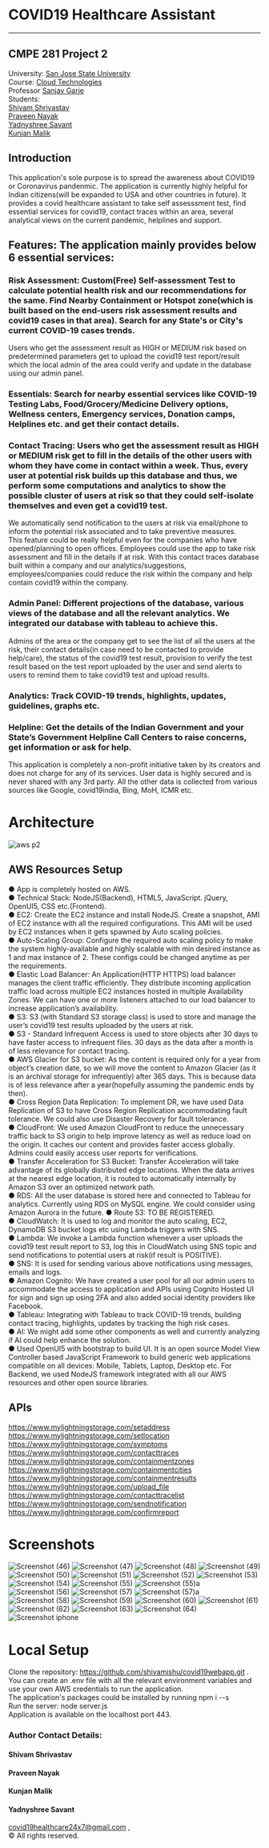 COVID19 Healthcare Assistant<a name="TOP"></a>
===================

- - - - 
## CMPE 281 Project 2 #
   University: [San Jose State University](http://www.sjsu.edu/)  
    Course: [Cloud Technologies](http://info.sjsu.edu/web-dbgen/catalog/courses/CMPE281.html)  
    Professor [Sanjay Garje](https://www.linkedin.com/in/sanjaygarje/)  
    Students:   
              [Shivam Shrivastav](https://www.linkedin.com/in/shivam-shrivastav-0612/)  
              [Praveen Nayak](https://www.linkedin.com/in/praveennayak86/)  
              [Yadnyshree Savant](www.linkedin.com/in/yadnyshree-savant-3a6770ba/)  
              [Kunjan Malik](www.linkedin.com/in/kunjan-malik-7bb533200/)  
## Introduction

This application's sole purpose is to spread the awareness about COVID19 or Coronavirus pandenmic. The application is currently highly helpful for Indian citizens(will be expanded to USA and other countries in future). It provides a covid healthcare assistant to take self assesssment test, find essential services for covid19, contact traces within an area, several analytical views on the current pandemic, helplines and support.

## Features: The application mainly provides below 6 essential services:

### Risk Assessment: Custom(Free) Self-assessment Test to calculate potential health risk and our recommendations for the same. Find Nearby Containment or Hotspot zone(which is built based on the end-users risk assessment results and covid19 cases in that area). Search for any State's or City's current COVID-19 cases trends.
Users who get the assessment result as HIGH or MEDIUM risk based on predetermined parameters get to upload the covid19 test report/result which the local admin of the area could verify and update in the database using our admin panel.

### Essentials: Search for nearby essential services like COVID-19 Testing Labs, Food/Grocery/Medicine Delivery options, Wellness centers, Emergency services, Donation camps, Helplines etc. and get their contact details.

### Contact Tracing: Users who get the assessment result as HIGH or MEDIUM risk get to fill in the details of the other users with whom they have come in contact within a week. Thus, every user at potential risk builds up this database and thus, we perform some computations and analytics to show the possible cluster of users at risk so that they could self-isolate themselves and even get a covid19 test.
We automatically send notification to the users at risk via email/phone to inform the potential risk associated and to take preventive measures.  
This feature could be really helpful even for the companies who have opened/planning to open offices. Employees could use the app to take risk assessment and fill in the details if at risk. With this contact traces database built within a company and our analytics/suggestions, employees/companies could reduce the risk within the company and help contain covid19 within the company.

### Admin Panel: Different projections of the database, various views of the database and all the relevant analytics. We integrated our database with tableau to achieve this.
Admins of the area or the company get to see the list of all the users at the risk, their contact details(in case need to be contacted to provide help/care), the status of the covid19 test result, provision to verify the test result based on the test report uploaded by the user and send alerts to users to remind them to take covid19 test and upload results.  

### Analytics: Track COVID-19 trends, highlights, updates, guidelines, graphs etc.

### Helpline: Get the details of the Indian Government and your State’s Government Helpline Call Centers to raise concerns, get information or ask for help.
This application is completely a non-profit initiative taken by its creators and does not charge for any of its services. User data is highly secured and is never shared with any 3rd party. All the other data is collected from various sources like Google, covid19india, Bing, MoH, ICMR etc.

 # Architecture  
   
 ![aws p2](https://user-images.githubusercontent.com/24988178/100217206-342df300-2f39-11eb-8403-22c7d079688c.png)
 
## AWS Resources Setup
 
●	App is completely hosted on AWS.  
●	Technical Stack: NodeJS(Backend), HTML5, JavaScript. jQuery, OpenUI5, CSS etc.(Frontend).  
●	EC2: Create the EC2 instance and install NodeJS. Create a snapshot, AMI of EC2 instance with all the required configurations. This AMI will be used by EC2 instances when it gets spawned by Auto scaling policies.  
●	Auto-Scaling Group: Configure the required auto scaling policy to make the system highly-available and highly scalable with min desired instance as 1 and max instance of 2. These configs could be changed anytime as per the requirements.  
●	Elastic Load Balancer: An Application(HTTP HTTPS) load balancer manages the client traffic efficiently. They distribute incoming application traffic load across multiple EC2 instances hosted in multiple Availability Zones. We can have one or more listeners attached to our load balancer to increase application’s availability.  
●	S3: S3 (with Standard S3 storage class) is used to store and manage the user’s covid19 test results uploaded by the users at risk.  
●	S3 - Standard Infrequent Access is used to store objects after 30 days to have faster access to infrequent files. 30 days as the data after a month is of less relevance for contact tracing.  
●	AWS Glacier for S3 bucket: As the content is required only for a year from object’s creation date, so we will move the content to Amazon Glacier (as it is an archival storage for infrequently) after 365 days. This is because data is of less relevance after a year(hopefully assuming the pandemic ends by then).  
●	Cross Region Data Replication: To implement DR, we have used Data Replication of S3 to have Cross Region Replication accommodating fault tolerance. We could also use Disaster Recovery for fault tolerance.  
●	CloudFront: We used Amazon CloudFront to reduce the unnecessary traffic back to S3 origin to help improve latency as well as reduce load on the origin. It caches our content and provides faster access globally. Admins could easily access user reports for verifications.  
●	Transfer Acceleration for S3 Bucket: Transfer Acceleration will take advantage of its globally distributed edge locations. When the data arrives at the nearest edge location, it is routed to automatically internally by Amazon S3 over an optimized network path.  
●	RDS: All the user database is stored here and connected to Tableau for analytics. Currently using RDS on MySQL engine. We could consider using Amazon Aurora in the future. 
●	Route 53: TO BE REGISTERED.  
●	CloudWatch: It is used to log and monitor the auto scaling, EC2, DynamoDB S3 bucket logs etc using Lambda triggers with SNS.  
●	Lambda: We invoke a Lambda function whenever a user uploads the covid19 test result report to S3, log this in CloudWatch using SNS topic and send notifications to potential users at risk(if result is POSITIVE).  
●	SNS: It is used for sending various above notifications using messages, emails and logs.  
●	Amazon Cognito: We have created a user pool for all our admin users to accommodate the access to application and APIs using Cognito Hosted UI for sign and sign up using 2FA and also added social identity providers like Facebook.  
●	Tableau: Integrating with Tableau to track COVID-19 trends, building contact tracing, highlights, updates by tracking the high risk cases.   
●	AI: We might add some other components as well and currently analyzing if AI could help enhance the solution.  
●	Used OpenUI5 with bootstrap to build UI. It is an open source Model View Controller based JavaScript Framework to build generic web applications compatible on all devices: Mobile, Tablets, Laptop, Desktop etc. For Backend, we used NodeJS framework integrated with all our AWS resources and other open source libraries.  

 ## APIs  
 
https://www.mylightningstorage.com/setaddress  
https://www.mylightningstorage.com/setlocation  
https://www.mylightningstorage.com/symptoms  
https://www.mylightningstorage.com/contacttraces  
https://www.mylightningstorage.com/containmentzones  
https://www.mylightningstorage.com/containmentcities  
https://www.mylightningstorage.com/containmentresults  
https://www.mylightningstorage.com/upload_file  
https://www.mylightningstorage.com/contacttracelist  
https://www.mylightningstorage.com/sendnotification  
https://www.mylightningstorage.com/confirmreport 

# Screenshots  

![Screenshot (46)](https://user-images.githubusercontent.com/24988178/100579891-049d3300-330b-11eb-9309-79088f0d5bb9.png)
![Screenshot (47)](https://user-images.githubusercontent.com/24988178/100579897-0830ba00-330b-11eb-9894-9ec12818bb41.png)
![Screenshot (48)](https://user-images.githubusercontent.com/24988178/100579903-09fa7d80-330b-11eb-9cb7-23fe28ab5ebc.png)
![Screenshot (49)](https://user-images.githubusercontent.com/24988178/100579909-0bc44100-330b-11eb-91af-3e138c26897f.png)
![Screenshot (50)](https://user-images.githubusercontent.com/24988178/100579915-0e269b00-330b-11eb-935c-58fbfc335630.png)
![Screenshot (51)](https://user-images.githubusercontent.com/24988178/100579923-0ff05e80-330b-11eb-83f6-66620853362b.png)
![Screenshot (52)](https://user-images.githubusercontent.com/24988178/100579930-11ba2200-330b-11eb-9be2-1998f505c89f.png)
![Screenshot (53)](https://user-images.githubusercontent.com/24988178/100579936-1383e580-330b-11eb-8916-bc00a98f15c0.png)
![Screenshot (54)](https://user-images.githubusercontent.com/24988178/100579938-15e63f80-330b-11eb-9d80-d8a530f5d1bf.png)
![Screenshot (55)](https://user-images.githubusercontent.com/24988178/100579945-17b00300-330b-11eb-8c89-4561ab3e59bf.png)
![Screenshot (55)a](https://user-images.githubusercontent.com/24988178/100579952-1979c680-330b-11eb-80a1-b4bb87c076ae.png)
![Screenshot (56)](https://user-images.githubusercontent.com/24988178/100579958-1b438a00-330b-11eb-9575-a46db2aad1a0.png)
![Screenshot (57)](https://user-images.githubusercontent.com/24988178/100579963-1d0d4d80-330b-11eb-87ba-a2e5eba50f77.png)
![Screenshot (57)a](https://user-images.githubusercontent.com/24988178/100579968-1f6fa780-330b-11eb-8ba9-3849c8394252.png)
![Screenshot (58)](https://user-images.githubusercontent.com/24988178/100579975-226a9800-330b-11eb-8259-760178d2c2a3.png)
![Screenshot (59)](https://user-images.githubusercontent.com/24988178/100579982-25fe1f00-330b-11eb-9da9-a0dc1f50de4b.png)
![Screenshot (60)](https://user-images.githubusercontent.com/24988178/100579986-272f4c00-330b-11eb-9a80-8555515df5c9.png)
![Screenshot (61)](https://user-images.githubusercontent.com/24988178/100579988-28607900-330b-11eb-98eb-fb9bf5394e8c.png)
![Screenshot (62)](https://user-images.githubusercontent.com/24988178/100579994-2ac2d300-330b-11eb-9d3a-a7f04564eb03.png)
![Screenshot (63)](https://user-images.githubusercontent.com/24988178/100580001-2bf40000-330b-11eb-962b-320d9dc1d552.png)
![Screenshot (64)](https://user-images.githubusercontent.com/24988178/100580008-2dbdc380-330b-11eb-891f-38dd9b63bb29.png)
![Screenshot iphone](https://user-images.githubusercontent.com/24988178/100580015-2f878700-330b-11eb-86d1-b3f667f5093a.jpg)



# Local Setup  
Clone the repository: https://github.com/shivamishu/covid19webapp.git .  
You can create an .env file with all the relevant environment variables and use your own AWS credentials to run the application.  
The application's packages could be installed by running npm i --s  
Run the server: node server.js  
Application is available on the localhost port 443.  
 
 
### Author Contact Details:
#### Shivam Shrivastav
#### Praveen Nayak
#### Kunjan Malik
#### Yadnyshree Savant  

covid19healthcare24x7@gmail.com ,   
© All rights reserved.
